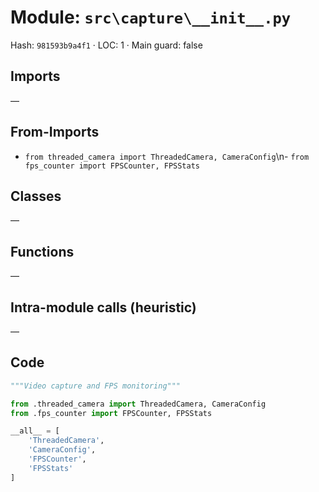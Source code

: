 # Module: `src\capture\__init__.py`
Hash: `981593b9a4f1` · LOC: 1 · Main guard: false

## Imports
—

## From-Imports
- `from threaded_camera import ThreadedCamera, CameraConfig`\n- `from fps_counter import FPSCounter, FPSStats`

## Classes
—

## Functions
—

## Intra-module calls (heuristic)
—

## Code
```python
"""Video capture and FPS monitoring"""

from .threaded_camera import ThreadedCamera, CameraConfig
from .fps_counter import FPSCounter, FPSStats

__all__ = [
    'ThreadedCamera',
    'CameraConfig',
    'FPSCounter',
    'FPSStats'
]

```
